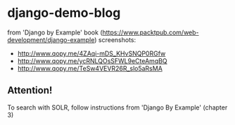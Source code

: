 # django-demo-blog
from 'Django by Example' book (https://www.packtpub.com/web-development/django-example)
screenshots:
 * http://www.qopy.me/4ZAqi-mDS_KHvSNQP0RGfw
 * http://www.qopy.me/ycRNLQOsSFWL9eCteAmqBQ
 * http://www.qopy.me/TeSw4VEVR26R_slo5aRsMA


## Attention!
To search with SOLR, follow instructions from 'Django By Example' (chapter 3)